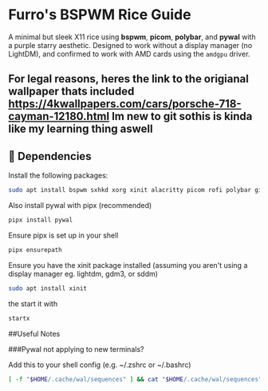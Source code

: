 # Furro's BSPWM Rice Guide

A minimal but sleek X11 rice using **bspwm**, **picom**, **polybar**, and **pywal** with a purple starry aesthetic. Designed to work without a display manager (no LightDM), and confirmed to work with AMD cards using the `amdgpu` driver.

For legal reasons, heres the link to the origianal wallpaper thats included https://4kwallpapers.com/cars/porsche-718-cayman-12180.html
Im new to git sothis is kinda like my learning thing aswell
---

## 🔧 Dependencies

Install the following packages:

```bash
sudo apt install bspwm sxhkd xorg xinit alacritty picom rofi polybar git curl unzip
```

Also install pywal with pipx (recommended)
```bash
pipx install pywal
```
Ensure pipx is set up in your shell
```bash
pipx ensurepath
```
Ensure you have the xinit package installed (assuming you aren't using a display manager eg. lightdm, gdm3, or sddm)

```bash
sudo apt install xinit
```
the start it with
```bash
startx
```

##Useful Notes

###Pywal not applying to new terminals?

Add this to your shell config (e.g. ~/.zshrc or ~/.bashrc)
```bash
[ -f "$HOME/.cache/wal/sequences" ] && cat "$HOME/.cache/wal/sequences"
```
